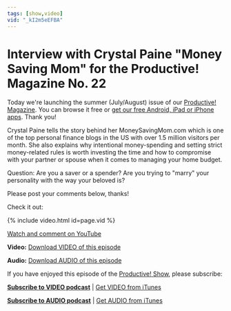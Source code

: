 ```yaml
---
tags: [show,video]
vid: "_kI2m5eEFBA"
---
```


# Interview with Crystal Paine "Money Saving Mom" for the Productive! Magazine No. 22

Today we're launching the summer (July/August) issue of our [Productive! Magazine](http://ProductiveMag.com/). You can browse it free or [get our free Android, iPad or iPhone apps](http://ProductiveMag.com/). Thank you!


Crystal Paine tells the story behind her MoneySavingMom.com which is one of the top personal finance blogs in the US with over 1.5 million visitors per month. She also explains why intentional money-spending and setting strict money-related rules is worth investing the time and how to compromise with your partner or spouse when it comes to managing your home budget.

Question: Are you a saver or a spender? Are you trying to "marry" your personality with the way your beloved is?

Please post your comments below, thanks!

Check it out:

{% include video.html id=page.vid %}

<!--More-->

[Watch and comment on YouTube](https://www.youtube.com/watch?v=_kI2m5eEFBA "youtube_title")

**Video:** [Download VIDEO of this episode](http://michaelsliwinski.com/files/exclusive-interview-with-crystal-paine-of-moneysavingmom-com-productive-magazine-no-22.mp4)

**Audio:** [Download AUDIO of this episode](http://michaelsliwinski.com/files/exclusive-interview-with-crystal-paine-of-moneysavingmom-com-productive-magazine-no-22.mp3)

If you have enjoyed this episode of the [Productive! Show][ps], please subscribe:

**[Subscribe to VIDEO podcast](http://michaelsliwinski.com/rss_video.atom)** |
[Get VIDEO from iTunes][itunesv]

**[Subscribe to AUDIO podcast](http://michaelsliwinski.com/rss_audio.atom)** |
[Get AUDIO from iTunes][itunesa]

[ps]: http://michaelsliwinski.com/show
[itunesv]: http://michaelsliwinski.com/go/itunesvideo
[itunesa]: http://michaelsliwinski.com/go/itunesaudio



[n]: https://michael.gratis/nozbe